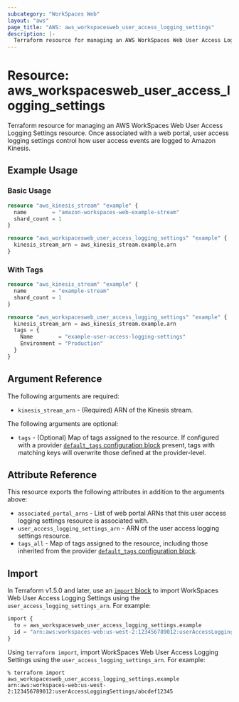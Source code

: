 ```yaml
---
subcategory: "WorkSpaces Web"
layout: "aws"
page_title: "AWS: aws_workspacesweb_user_access_logging_settings"
description: |-
  Terraform resource for managing an AWS WorkSpaces Web User Access Logging Settings.
---
```


# Resource: aws_workspacesweb_user_access_logging_settings

Terraform resource for managing an AWS WorkSpaces Web User Access Logging Settings resource. Once associated with a web portal, user access logging settings control how user access events are logged to Amazon Kinesis.

## Example Usage

### Basic Usage

```terraform
resource "aws_kinesis_stream" "example" {
  name        = "amazon-workspaces-web-example-stream"
  shard_count = 1
}

resource "aws_workspacesweb_user_access_logging_settings" "example" {
  kinesis_stream_arn = aws_kinesis_stream.example.arn
}
```

### With Tags

```terraform
resource "aws_kinesis_stream" "example" {
  name        = "example-stream"
  shard_count = 1
}

resource "aws_workspacesweb_user_access_logging_settings" "example" {
  kinesis_stream_arn = aws_kinesis_stream.example.arn
  tags = {
    Name        = "example-user-access-logging-settings"
    Environment = "Production"
  }
}
```

## Argument Reference

The following arguments are required:

* `kinesis_stream_arn` - (Required) ARN of the Kinesis stream.

The following arguments are optional:

* `tags` - (Optional) Map of tags assigned to the resource. If configured with a provider [`default_tags` configuration block](/docs/providers/aws/index.html#default_tags-configuration-block) present, tags with matching keys will overwrite those defined at the provider-level.

## Attribute Reference

This resource exports the following attributes in addition to the arguments above:

* `associated_portal_arns` - List of web portal ARNs that this user access logging settings resource is associated with.
* `user_access_logging_settings_arn` - ARN of the user access logging settings resource.
* `tags_all` - Map of tags assigned to the resource, including those inherited from the provider [`default_tags` configuration block](/docs/providers/aws/index.html#default_tags-configuration-block).

## Import

In Terraform v1.5.0 and later, use an [`import` block](https://developer.hashicorp.com/terraform/language/import) to import WorkSpaces Web User Access Logging Settings using the `user_access_logging_settings_arn`. For example:

```terraform
import {
  to = aws_workspacesweb_user_access_logging_settings.example
  id = "arn:aws:workspaces-web:us-west-2:123456789012:userAccessLoggingSettings/abcdef12345"
}
```

Using `terraform import`, import WorkSpaces Web User Access Logging Settings using the `user_access_logging_settings_arn`. For example:

```console
% terraform import aws_workspacesweb_user_access_logging_settings.example arn:aws:workspaces-web:us-west-2:123456789012:userAccessLoggingSettings/abcdef12345
```
